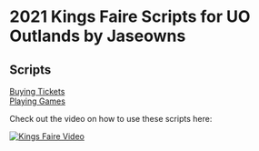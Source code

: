 # 2021 Kings Faire Scripts for UO Outlands by Jaseowns

## Scripts
[Buying Tickets](KF_Buying_Tickets.razor)    
[Playing Games](KF_Playing_Games.razor)  
  
Check out the video on how to use these scripts here:

[![Kings Faire Video](https://img.youtube.com/vi/_Mp9_C29PSg/0.jpg)](https://youtu.be/_Mp9_C29PSg)
